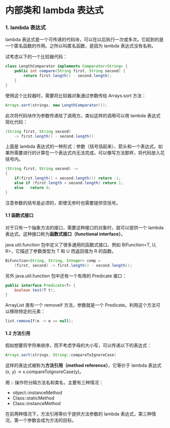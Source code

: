# 内部类和 lambda 表达式

### 1. lambda 表达式

lambda 表达式是一个可传递的代码块，可以在以后执行一次或多次。它起到的是一个匿名函数的作用。之所以叫匿名函数，是因为 lambda 表达式没有名称。

试考虑以下的一个比较器代码：

```java
class LengthComparator implements Comparator<String> {
    public int compare(String first, String second) {
        return first.length() - second.length(;
    }
}
```

使用这个比较器时，需要将比较器对象通过参数传给 Arrays.sort 方法：

```java
Arrays.sort(strings, new LengthComparator());
```

此次将代码块作为参数传递给了调用方。类似这样的调用可以用 lambda 表达式简化代码：

```java
(String first, String second)
	-> first.length() - second.length()
```

上面是 lambda 表达式的一种形式：参数（括号括起来）、箭头和一个表达式。如果所需要进行的计算在一个表达式内无法完成，可以像写方法那样，将代码放入花括号内。

```java
(String first, String second) ->
{
    if(first.length() < second.length()) return -1;
    else if (first.length > second.length) return 1;
    else   return 0;
}
```

注意参数的括号是必须的，即使无参时也需要提供空括号。

#### 1.1 函数式接口

对于只有一个抽象方法的接口，需要这种接口的对象时，就可以提供一个 lambda 表达式。这种接口称为**函数式接口（functional interface）**。

java.util.function 包中定义了很多通用的函数式接口，例如 BiFunction<T, U, R>，它描述了参数类型为 T 和 U 而返回值为 R 的函数。

```java
BiFunction<String, String, Integer> comp = 
    (first, second) -> first.length() - second.length();
```

另外 java.util.function 包中还有一个有用的 Predicate 接口：

```java
public interface Predicate<T> {
    boolean test(T t);
}
```

ArrayList 类有一个 removeIf 方法，参数就是一个 Predicate。利用这个方法可以移除特定的元素：

```java
list.removeIf(e -> e == null);
```

#### 1.2 方法引用

假如想要将字符串排序，而不考虑字母的大小写，可以传递以下的表达式：

```java
Arrays.sort(strings, String::compareToIgnoreCase)
```

这样的表达式被称为**方法引用（method reference）**，它等价于 lambda 表达式 (x, y) -> x.compareToIgnoreCase(y)。

用 :: 操作符分隔方法名和类名，主要有三种情况：

- object::instanceMethod
- Class::staticMethod
- Class::instanceMethod

在前两种情况下，方法引用等价于提供方法参数的 lambda 表达式，第三种情况，第一个参数会成为方法的目标。